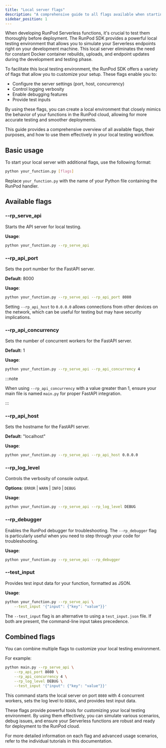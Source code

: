 ```yaml
---
title: "Local server flags"
description: "A comprehensive guide to all flags available when starting your RunPod local server for endpoint testing"
sidebar_position: 1
---
```


When developing RunPod Serverless functions, it's crucial to test them thoroughly before deployment.
The RunPod SDK provides a powerful local testing environment that allows you to simulate your Serverless endpoints right on your development machine.
This local server eliminates the need for constant Docker container rebuilds, uploads, and endpoint updates during the development and testing phase.

To facilitate this local testing environment, the RunPod SDK offers a variety of flags that allow you to customize your setup.
These flags enable you to:

- Configure the server settings (port, host, concurrency)
- Control logging verbosity
- Enable debugging features
- Provide test inputs

By using these flags, you can create a local environment that closely mimics the behavior of your functions in the RunPod cloud, allowing for more accurate testing and smoother deployments.

This guide provides a comprehensive overview of all available flags, their purposes, and how to use them effectively in your local testing workflow.

## Basic usage

To start your local server with additional flags, use the following format:

```bash
python your_function.py [flags]
```

Replace `your_function.py` with the name of your Python file containing the RunPod handler.

## Available flags

### --rp_serve_api

Starts the API server for local testing.

**Usage**:

```bash
python your_function.py --rp_serve_api
```

### --rp_api_port

Sets the port number for the FastAPI server.

**Default**: 8000

**Usage**:

```bash
python your_function.py --rp_serve_api --rp_api_port 8080
```

Setting `--rp_api_host` to `0.0.0.0` allows connections from other devices on the network, which can be useful for testing but may have security implications.

### --rp_api_concurrency

Sets the number of concurrent workers for the FastAPI server.

**Default**: 1

**Usage**:

```bash
python your_function.py --rp_serve_api --rp_api_concurrency 4
```

:::note

When using `--rp_api_concurrency` with a value greater than 1, ensure your main file is named `main.py` for proper FastAPI integration.

:::

### --rp_api_host

Sets the hostname for the FastAPI server.

**Default**: "localhost"

**Usage**:

```bash
python your_function.py --rp_serve_api --rp_api_host 0.0.0.0
```

### --rp_log_level

Controls the verbosity of console output.

**Options**: `ERROR` | `WARN` | `INFO` | `DEBUG`

**Usage**:

```bash
python your_function.py --rp_serve_api --rp_log_level DEBUG
```

### --rp_debugger

Enables the RunPod debugger for troubleshooting.
The `--rp_debugger` flag is particularly useful when you need to step through your code for troubleshooting.

**Usage**:

```bash
python your_function.py --rp_serve_api --rp_debugger
```

### --test_input

Provides test input data for your function, formatted as JSON.

**Usage**:

```bash
python your_function.py --rp_serve_api \
    --test_input '{"input": {"key": "value"}}'
```

The `--test_input` flag is an alternative to using a `test_input.json` file. If both are present, the command-line input takes precedence.

## Combined flags

You can combine multiple flags to customize your local testing environment.

For example:

```bash
python main.py --rp_serve_api \
    --rp_api_port 8080 \
    --rp_api_concurrency 4 \
    --rp_log_level DEBUG \
    --test_input '{"input": {"key": "value"}}'
```

This command starts the local server on port `8080` with 4 concurrent workers, sets the log level to `DEBUG`, and provides test input data.

These flags provide powerful tools for customizing your local testing environment. By using them effectively, you can simulate various scenarios, debug issues, and ensure your Serverless functions are robust and ready for deployment to the RunPod cloud.

For more detailed information on each flag and advanced usage scenarios, refer to the individual tutorials in this documentation.
